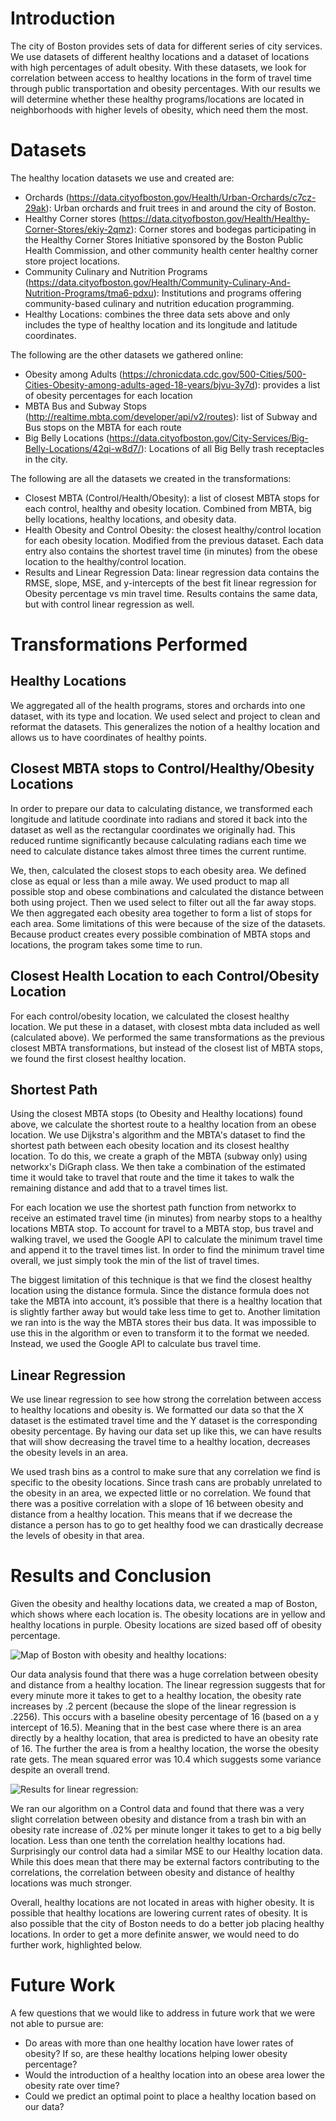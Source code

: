 # Introduction
The city of Boston provides sets of data for different series of city services. We use datasets of different healthy locations and a dataset of locations with high percentages of adult obesity. With these datasets, we look for correlation between access to healthy locations in the form of travel time through public transportation and obesity percentages. With our results we will determine whether these healthy programs/locations are located in neighborhoods with higher levels of obesity, which need them the most.

# Datasets
The healthy location datasets we use and created are:
* Orchards (https://data.cityofboston.gov/Health/Urban-Orchards/c7cz-29ak): Urban orchards and fruit trees in and around the city of Boston.
* Healthy Corner stores (https://data.cityofboston.gov/Health/Healthy-Corner-Stores/ekiy-2qmz): Corner stores and bodegas participating in the Healthy Corner Stores Initiative sponsored by the Boston Public Health Commission, and other community health center healthy corner store project locations.
* Community Culinary and Nutrition Programs (https://data.cityofboston.gov/Health/Community-Culinary-And-Nutrition-Programs/tma6-pdxu): Institutions and programs offering community-based culinary and nutrition education programming.
* Healthy Locations: combines the three data sets above and only includes the type of healthy location and its longitude and latitude coordinates.

The following are the other datasets we gathered online:
* Obesity among Adults (https://chronicdata.cdc.gov/500-Cities/500-Cities-Obesity-among-adults-aged-18-years/bjvu-3y7d): provides a list of obesity percentages for each location
* MBTA Bus and Subway Stops (http://realtime.mbta.com/developer/api/v2/routes): list of Subway and Bus stops on the MBTA for each route
* Big Belly Locations (https://data.cityofboston.gov/City-Services/Big-Belly-Locations/42qi-w8d7/): Locations of all Big Belly trash receptacles in the city.

The following are all the datasets we created in the transformations:
* Closest MBTA (Control/Health/Obesity): a list of closest MBTA stops for each control, healthy and obesity location. Combined from MBTA, big belly locations, healthy locations, and obesity data.
* Health Obesity and Control Obesity: the closest healthy/control location for each obesity location. Modified from the previous dataset. Each data entry also contains the shortest travel time (in minutes) from the obese location to the healthy/control location.
* Results and Linear Regression Data: linear regression data contains the RMSE, slope, MSE, and y-intercepts of the best fit linear regression for Obesity percentage vs min travel time. Results contains the same data, but with control linear regression as well.

# Transformations Performed
## Healthy Locations
We aggregated all of the health programs, stores and orchards into one dataset, with its type and location. We used select and project to clean and reformat the datasets. This generalizes the notion of a healthy location and allows us to have coordinates of healthy points.

## Closest MBTA stops to Control/Healthy/Obesity Locations
In order to prepare our data to calculating distance, we transformed each longitude and latitude coordinate into radians and stored it back into the dataset as well as the rectangular coordinates we originally had. This reduced runtime significantly because calculating radians each time we need to calculate distance takes almost three times the current runtime.

We, then, calculated the closest stops to each obesity area. We defined close as equal or less than a mile away. We used product to map all possible stop and obese combinations and calculated the distance between both using project. Then we used select to filter out all the far away stops. We then aggregated each obesity area together to form a list of stops for each area. Some limitations of this were because of the size of the datasets. Because product creates every possible combination of MBTA stops and locations, the program takes some time to run. 

## Closest Health Location to each Control/Obesity Location
For each control/obesity location, we calculated the closest healthy location. We put these in a dataset, with closest mbta data included as well (calculated above). We performed the same transformations as the previous closest MBTA transformations, but instead of the closest list of MBTA stops, we found the first closest healthy location. 


## Shortest Path
Using the closest MBTA stops (to Obesity and Healthy locations) found above, we calculate the shortest route to a healthy location from an obese location. We use Dijkstra's algorithm and the MBTA's dataset to find the shortest path between each obesity location and its closest healthy location. To do this, we create a graph of the MBTA (subway only) using networkx's DiGraph class. We then take a combination of the estimated time it would take to travel that route and the time it takes to walk the remaining distance and add that to a travel times list. 

For each location we use the shortest path function from networkx to receive an estimated travel time (in minutes) from nearby stops to a healthy locations MBTA stop. To account for travel to a MBTA stop, bus travel and walking travel, we used the Google API to calculate the minimum travel time and append it to the travel times list. In order to find the minimum travel time overall, we just simply took the min of the list of travel times.

The biggest limitation of this technique is that we find the closest healthy location using the distance formula. Since the distance formula does not take the MBTA into account, it’s possible that there is a healthy location that is slightly farther away but would take less time to get to. Another limitation we ran into is the way the MBTA stores their bus data. It was impossible to use this in the algorithm or even to transform it to the format we needed. Instead, we used the Google API to calculate bus travel time.

## Linear Regression
We use linear regression to see how strong the correlation between access to healthy locations and obesity is. We formatted our data so that the X dataset is the estimated travel time and the Y dataset is the corresponding obesity percentage. By having our data set up like this, we can have results that will show decreasing the travel time to a healthy location, decreases the obesity levels in an area.

We used trash bins as a control to make sure that any correlation we find is specific to the obesity locations. Since trash cans are probably unrelated to the obesity in an area, we expected little or no correlation.  We found that there was a positive correlation with a slope of 16 between obesity and distance from a healthy location. This means that if we decrease the distance a person has to go to get healthy food we can drastically decrease the levels of obesity in that area. 


# Results and Conclusion
Given the obesity and healthy locations data, we created a map of Boston, which shows where each location is. The obesity locations are in yellow and healthy locations in purple. Obesity locations are sized based off of obesity percentage.

![Map of Boston with obesity and healthy locations:](../visuals_site/images/bostonmap.png)

Our data analysis found that there was a huge correlation between obesity and distance from a healthy location. The linear regression suggests that for every minute more it takes to get to a healthy location, the obesity rate increases by .2 percent (because the slope of the linear regression is .2256). This occurs with a baseline obesity percentage of 16 (based on a y intercept of 16.5). Meaning that in the best case where there is an area directly by a healthy location, that area is predicted to have an obesity rate of 16. The further the area is from a healthy location, the worse the obesity rate gets. The mean squared error was 10.4 which suggests some variance despite an overall trend.


![Results for linear regression:](../visuals_site/images/linregressgraph.png)

We ran our algorithm on a Control data and found that there was a very slight correlation between obesity and distance from a trash bin with an obesity rate increase of .02% per minute longer it takes to get to a big belly location. Less than one tenth the correlation healthy locations had. Surprisingly our control data had a similar MSE to our Healthy location data. While this does mean that there may be external factors contributing to the correlations, the correlation between obesity and distance of healthy locations was much stronger. 

Overall, healthy locations are not located in areas with higher obesity. It is possible that healthy locations are lowering current rates of obesity. It is also possible that the city of Boston needs to do a better job placing healthy locations. In order to get a more definite answer, we would need to do further work, highlighted below.

# Future Work
A few questions that we would like to address in future work that we were not able to pursue are:
* Do areas with more than one healthy location have lower rates of obesity? If so, are these healthy locations helping lower obesity percentage?
* Would the introduction of a healthy location into an obese area lower the obesity rate over time?
* Could we predict an optimal point to place a healthy location based on our data?
